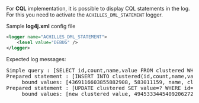 For **CQL** implementation, it is possible to display CQL statements in the log. For this you need to activate the `ACHILLES_DML_STATEMENT` logger.

Sample **log4j.xml** config file
```xml
<logger name="ACHILLES_DML_STATEMENT">
	<level value="DEBUG" />
</logger>
```

Expected log messages:

<pre>
Simple query : [SELECT id,count,name,value FROM clustered WHERE id=8013513484507194368 ORDER BY count ASC LIMIT 3;] with CONSISTENCY LEVEL [ONE] 
Prepared statement : [INSERT INTO clustered(id,count,name,value) VALUES (?,?,?,?);] with CONSISTENCY LEVEL [ONE] 
	 bound values: [4369116603855882908, 583011159, name, clustered_value] 
Prepared statement : [UPDATE clustered SET value=? WHERE id=? AND count=? AND name=?;] with CONSISTENCY LEVEL [ONE] 
 	 bound values: [new_clustered_value, 4945333445409206272, 1627329099, name]
</pre>



